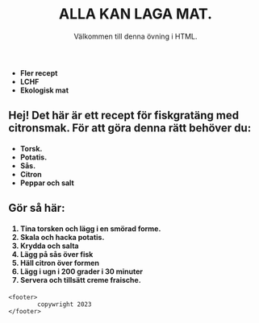 <head>
   <link rel="stylesheet" type="text/css" href="main.css">
    <meta charset="UTF-8">
    <meta http-equiv="X-UA-Compatible" content="IE=edge">
    <meta name="viewport" content="width=device-width, initial-scale=1.0">
    <link rel="stylesheet" href="html.css">
</head>
<body>

<header>
        <h1>ALLA KAN LAGA MAT.</h1>
Välkommen till denna övning i HTML.

</header>

<nav>
    <h4>
        <ul>
            <li>Fler recept</li>
            <li>LCHF</li>
            <li>Ekologisk mat</li>
        </ul>
    </h4>
</nav>

<main>
    <h2>Hej! Det här är ett recept för fiskgratäng med citronsmak. För att göra denna rätt behöver du:</h2>
</main>

<h4>
    <ul>
        <li>Torsk.</li>
        <li>Potatis.</li>
        <li>Sås.</li>
        <li>Citron</li>
        <li>Peppar och salt</li>
    </ul>
</h4>

<h2>Gör så här:</h2>
<h4>
    <ol>
        <li>Tina torsken och lägg i en smörad forme.</li>
        <li>Skala och hacka potatis.</li>
        <li>Krydda och salta</li>
        <li>Lägg på sås över fisk</li>
        <li>Häll citron över formen</li>
        <li>Lägg i ugn i 200 grader i 30 minuter</li>
        <li>Servera och tillsätt creme fraische.</li>
    </ol>
</h4>

</aside>

    <footer>
            copywright 2023
    </footer>

</body>
</html>
